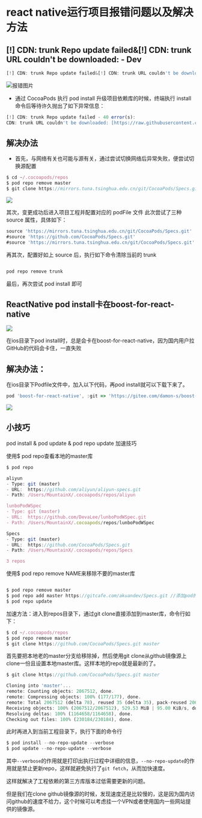 # react native运行项目报错问题以及解决方法

## [!] CDN: trunk Repo update failed&[!] CDN: trunk URL couldn't be downloaded: - Dev


```js
[!] CDN: trunk Repo update failed&[!] CDN: trunk URL couldn't be downloaded: - Dev
```
![报错图片](https://imgconvert.csdnimg.cn/aHR0cHM6Ly91cGxvYWQtaW1hZ2VzLmppYW5zaHUuaW8vdXBsb2FkX2ltYWdlcy8zMDk1MTU2LTZlYmI5MDY2YWUyZDljYzMucG5n?x-oss-process=image/format,png)

* 通过 CocoaPods 执行 pod install 升级项目依赖库的时候，终端执行 install 命令后等待许久抛出了如下异常信息：

```js
[!] CDN: trunk Repo update failed - 40 error(s):
CDN: trunk URL couldn't be downloaded: [https://raw.githubusercontent.com/CocoaPods/Specs/master/Specs/7/2/d/GCDWebServer/1.2/GCDWebServer.podspec.json](https://raw.githubusercontent.com/CocoaPods/Specs/master/Specs/7/2/d/GCDWebServer/1.2/GCDWebServer.podspec.json), error: execution expired
```

## 解决办法

* 首先，与网络有关也可能与源有关，通过尝试切换网络后异常失败，便尝试切换源配置

```js
$ cd ~/.cocoapods/repos
$ pod repo remove master
$ git clone https://mirrors.tuna.tsinghua.edu.cn/git/CocoaPods/Specs.git master
```

![](https://imgconvert.csdnimg.cn/aHR0cHM6Ly91cGxvYWQtaW1hZ2VzLmppYW5zaHUuaW8vdXBsb2FkX2ltYWdlcy8zMDk1MTU2LWIxNWE5OGVmZGIwZWMzOGEucG5n?x-oss-process=image/format,png)

其次，变更成功后进入项目工程并配置对应的 podFile 文件
此次尝试了三种 source 属性，具体如下：

```js
source 'https://mirrors.tuna.tsinghua.edu.cn/git/CocoaPods/Specs.git'
#source 'https://github.com/CocoaPods/Specs.git'
#source 'https://mirrors.tuna.tsinghua.edu.cn/git/CocoaPods/Specs.git'
```

再其次，配置好如上 source 后，执行如下命令清除当前的 trunk

```js

pod repo remove trunk

```

最后，再次尝试 pod install 即可

## ReactNative pod install卡在boost-for-react-native

![](https://img-blog.csdnimg.cn/20200228154327248.png?x-oss-process=image/watermark,type_ZmFuZ3poZW5naGVpdGk,shadow_10,text_aHR0cHM6Ly9ibG9nLmNzZG4ubmV0L2h4bDUxNzExNjI3OQ==,size_16,color_FFFFFF,t_70)

在ios目录下pod install时，总是会卡在boost-for-react-native，因为国内用户拉GitHub的代码会卡住，一直失败

## 解决办法：

在ios目录下Podfile文件中，加入以下代码，再pod install就可以下载下来了。

```js
pod 'boost-for-react-native', :git => 'https://gitee.com/damon-s/boost-for-react-native.git’
```

![](https://img-blog.csdnimg.cn/20200228155005812.png?x-oss-process=image/watermark,type_ZmFuZ3poZW5naGVpdGk,shadow_10,text_aHR0cHM6Ly9ibG9nLmNzZG4ubmV0L2h4bDUxNzExNjI3OQ==,size_16,color_FFFFFF,t_70)

## 小技巧

pod install & pod update & pod repo update 加速技巧

使用$ pod repo查看本地的master库

```js
$ pod repo

aliyun
- Type: git (master)
- URL:  https://github.com/aliyun/aliyun-specs.git
- Path: /Users/MountainX/.cocoapods/repos/aliyun

lunboPodWSpec
- Type: git (master)
- URL:  https://github.com/DevaLee/lunboPodWSpec.git
- Path: /Users/MountainX/.cocoapods/repos/lunboPodWSpec

Specs
- Type: git (master)
- URL:  https://github.com/CocoaPods/Specs.git
- Path: /Users/MountainX/.cocoapods/repos/Specs

3 repos

```

使用$ pod repo remove NAME来移除不要的master库

```js

$ pod repo remove master
$ pod repo add master https://gitcafe.com/akuandev/Specs.git //添加pod的repo源
$ pod repo update

```

加速方法：进入到repos目录下，通过git clone直接添加到master库，命令行如下：

```js
$ cd ~/.cocoapods/repos
$ pod repo remove master
$ git clone https://github.com/CocoaPods/Specs.git master
```

首先要把本地老的master分支给移除掉，然后使用git clone从github镜像源上clone一份且设置本地master库。这样本地的repo就是最新的了。

```js
$ git clone https://github.com/CocoaPods/Specs.git master

Cloning into 'master'...
remote: Counting objects: 2067512, done.
remote: Compressing objects: 100% (177/177), done.
remote: Total 2067512 (delta 78), reused 35 (delta 35), pack-reused 2067295
Receiving objects: 100% (2067512/2067512), 529.53 MiB | 95.00 KiB/s, done.
Resolving deltas: 100% (1164658/1164658), done.
Checking out files: 100% (230184/230184), done.
```

此时再进入到当前工程目录下，执行下面的命令行

```js
$ pod install --no-repo-update --verbose
$ pod update --no-repo-update --verbose
```

其中`--verbose`的作用就是打印出执行过程中详细的信息，`--no-repo-update`的作用就是禁止更新repo，这样就避免执行了`git fetch`，从而加快速度。

这样就解决了工程依赖的第三方库版本过低需要更新的问题。

但是我们在clone github镜像源的时候，发现速度还是比较慢的，这是因为国内访问github的速度不给力，这个时候可以考虑挂一个VPN或者使用国内一些网站提供的镜像源。